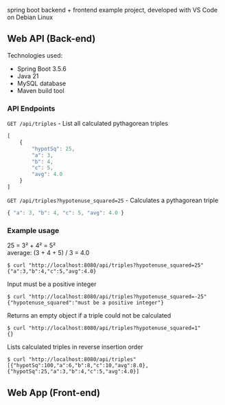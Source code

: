 spring boot backend + frontend example project, developed with VS Code on Debian Linux

## Web API (Back-end)

Technologies used:
* Spring Boot 3.5.6
* Java 21
* MySQL database
* Maven build tool

### API Endpoints

`GET /api/triples` - List all calculated pythagorean triples

```js
[
	{
		"hypotSq": 25,
		"a": 3,
		"b": 4,
		"c": 5,
		"avg": 4.0
	}
]
```

`GET /api/triples?hypotenuse_squared=25` - Calculates a pythagorean triple

```js
{ "a": 3, "b": 4, "c": 5, "avg": 4.0 }
```

### Example usage

25 = 3² + 4² = 5²\
average: (3 + 4 + 5) / 3 = 4.0

```
$ curl "http://localhost:8080/api/triples?hypotenuse_squared=25"
{"a":3,"b":4,"c":5,"avg":4.0}
```

Input must be a positive integer

```
$ curl "http://localhost:8080/api/triples?hypotenuse_squared=-25"
{"hypotenuse_squared":"must be a positive integer"}
```

Returns an empty object if a triple could not be calculated

```
$ curl "http://localhost:8080/api/triples?hypotenuse_squared=1"
{}
```

Lists calculated triples in reverse insertion order

```
$ curl "http://localhost:8080/api/triples"
[{"hypotSq":100,"a":6,"b":8,"c":10,"avg":8.0},{"hypotSq":25,"a":3,"b":4,"c":5,"avg":4.0}]
```

## Web App (Front-end)
